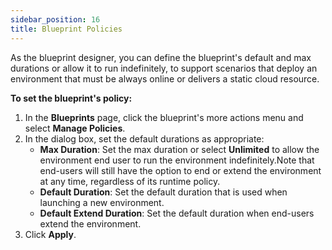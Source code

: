 ```yaml
---
sidebar_position: 16
title: Blueprint Policies
---
```


As the blueprint designer, you can define the blueprint's default and max durations or allow it to run indefinitely, to support scenarios that deploy an environment that must be always online or delivers a static cloud resource.

**To set the blueprint's policy:** 

1. In the **Blueprints** page, click the blueprint's more actions menu and select **Manage Policies**. 
2. In the dialog box, set the default durations as appropriate:
    * __Max Duration__: Set the max duration or select **Unlimited** to allow the environment end user to run the environment indefinitely.Note that end-users will still have the option to end or extend the environment at any time, regardless of its runtime policy.
    * __Default Duration__: Set the default duration that is used when launching a new environment.
    * __Default Extend Duration__: Set the default duration when end-users extend the environment.
3. Click __Apply__.